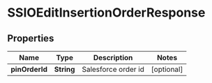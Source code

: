 

# SSIOEditInsertionOrderResponse

## Properties

Name | Type | Description | Notes
------------ | ------------- | ------------- | -------------
**pinOrderId** | **String** | Salesforce order id |  [optional]




